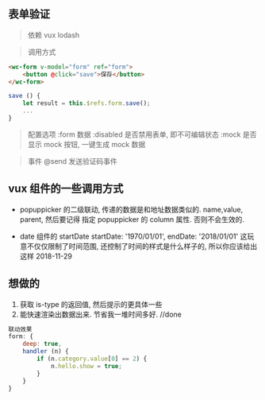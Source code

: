## 表单验证

> 依赖
vux
lodash

> 调用方式
```html
<wc-form v-model="form" ref="form">
	<button @click="save">保存</button>
</wc-form>
```

```javascript
save () {
	let result = this.$refs.form.save();
	...
}
```


> 配置选项
:form 数据
:disabled 是否禁用表单, 即不可编辑状态
:mock 是否显示 mock 按钮, 一键生成 mock 数据

> 事件
@send 发送验证码事件



## vux 组件的一些调用方式
* popuppicker 的二级联动, 传递的数据是和地址数据类似的. name,value, parent, 然后要记得
指定 popuppicker 的 column 属性. 否则不会生效的. 

* date 组件的 startDate
startDate: '1970/01/01',
endDate: '2018/01/01'
这玩意不仅仅限制了时间范围, 还控制了时间的样式是什么样子的, 所以你应该给出这样 2018-11-29



## 想做的
1. 获取 is-type 的返回值, 然后提示的更具体一些
2. 能快速渲染出数据出来. 节省我一堆时间多好.  //done












```javascript
联动效果
form: {
	deep: true,
	handler (n) {
		if (n.category.value[0] == 2) {
			n.hello.show = true;
		}
	}
}
```

